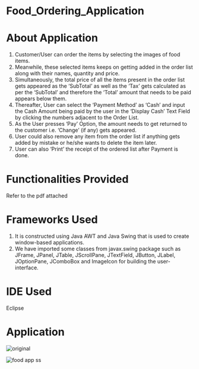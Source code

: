 # Food_Ordering_Application

# About Application

1. Customer/User can order the items by selecting the images of food items.
2. Meanwhile, these selected items keeps on getting added in the order list along with their names, quantity and price. 
3. Simultaneously, the total price of all the items present in the order list gets appeared as the ‘SubTotal’ as well as the ‘Tax’ gets calculated as per the ‘SubTotal’ and therefore the ‘Total’ amount that needs to be paid appears below them. 
4. Thereafter, User can select the ‘Payment Method’ as ‘Cash’ and input the Cash Amount being paid by the user in the ‘Display Cash’ Text Field by clicking the numbers adjacent to the Order List.
5. As the User presses ‘Pay’ Option, the amount needs to get returned to the customer i.e. ‘Change’ (if any) gets appeared.
6. User could also remove any item from the order list if anything gets added by mistake or he/she wants to delete the item later.
7. User can also ‘Print’ the receipt of the ordered list after Payment is done.


# Functionalities Provided

Refer to the pdf attached


# Frameworks Used

1. It is constructed using Java AWT and Java Swing that is used to create window-based applications.
2. We have imported some classes from javax.swing package such as JFrame, JPanel, JTable, JScrollPane, JTextField, JButton, JLabel, JOptionPane, JComboBox and ImageIcon for building the user-interface.


# IDE Used

Eclipse

# Application

![original](https://user-images.githubusercontent.com/96987300/147880600-c5a54649-c1c6-4ad4-8613-4ee72ee97519.png)

![food app ss](https://user-images.githubusercontent.com/96987300/147880614-31e3a829-d45a-41cf-b5c7-64e19839846a.png)
